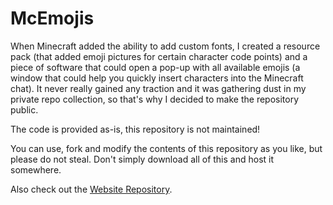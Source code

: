 # McEmojis

When Minecraft added the ability to add custom fonts, I created a resource pack (that added emoji pictures for certain character code points) and a piece of software that could open a pop-up with all available emojis (a window that could help you quickly insert characters into the Minecraft chat). It never really gained any traction and it was gathering dust in my private repo collection, so that's why I decided to make the repository public.

The code is provided as-is, this repository is not maintained!

You can use, fork and modify the contents of this repository as you like, but please do not steal. Don't simply download all of this and host it somewhere.

Also check out the [Website Repository](https://github.com/Bertie2011/McEmojis-Website).
